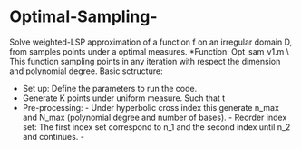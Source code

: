 # Optimal-Sampling-
Solve weighted-LSP approximation of a function f on an irregular domain D, from samples points under a optimal measures.
*Function: Opt_sam_v1.m \\
  This function sampling points in any iteration with respect the dimension and polynomial degree.
  Basic sctructure: 
  - Set up: Define the parameters to run the code. 
  - Generate K points under uniform measure. Such that t
  - Pre-processing: 
           - Under hyperbolic cross index this generate n_max and N_max (polynomial degree and number of bases).
           - Reorder index set: The first index set correspond to n_1 and the second index until n_2 and continues.
           - 
          
